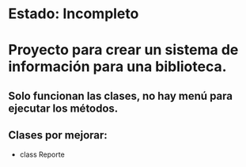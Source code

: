 # **Estado: Incompleto**

# **Proyecto para crear un sistema de información para una biblioteca.**

## **Solo funcionan las clases, no hay menú para ejecutar los métodos.**

## Clases por mejorar:
- class Reporte
